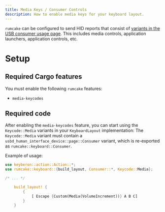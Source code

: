 ```yaml
---
title: Media Keys / Consumer Controls
description: How to enable media keys for your keyboard layout.
---
```


`rumcake` can be configured to send HID reports that consist of [variants in the USB consumer usage page](https://docs.rs/usbd-human-interface-device/latest/usbd_human_interface_device/page/enum.Consumer.html).
This includes media controls, application launchers, application controls, etc.

# Setup

## Required Cargo features

You must enable the following `rumcake` features:

- `media-keycodes`

## Required code

After enabling the `media-keycodes` feature, you can start using the `Keycode::Media` variants in your `KeyboardLayout` implementation:
The `Keycode::Media` variant must contain a `usbd_human_interface_device::page::Consumer` variant, which is re-exported as `rumcake::keyboard::Consumer`.

Example of usage:

```rust ins={2} ins="{Custom(Media(VolumeIncrement))}"
use keyberon::action::Action::*;
use rumcake::keyboard::{build_layout, Consumer::*, Keycode::Media};

/* ... */

    build_layout! {
        {
            [ Escape {Custom(Media(VolumeIncrement))} A B C]
        }
    }
```
